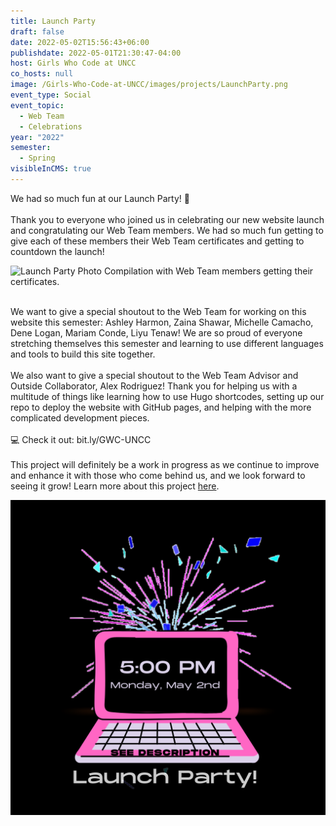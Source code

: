 ```yaml
---
title: Launch Party
draft: false
date: 2022-05-02T15:56:43+06:00
publishdate: 2022-05-01T21:30:47-04:00
host: Girls Who Code at UNCC
co_hosts: null
image: /Girls-Who-Code-at-UNCC/images/projects/LaunchParty.png
event_type: Social
event_topic:
  - Web Team
  - Celebrations
year: "2022"
semester:
  - Spring
visibleInCMS: true
---
```

We had so much fun at our Launch Party! 🎉\
\
Thank you to everyone who joined us in celebrating our new website launch and congratulating our Web Team members. We had so much fun getting to give each of these members their Web Team certificates and getting to countdown the launch!

![Launch Party Photo Compilation with Web Team members getting their certificates.](/Girls-Who-Code-at-UNCC/images/launchpartyrecap.jpeg "Launch Party Recap")

\
We want to give a special shoutout to the Web Team for working on this website this semester: Ashley Harmon, Zaina Shawar, Michelle Camacho, Dene Logan, Mariam Conde, Liyu Tenaw! We are so proud of everyone stretching themselves this semester and learning to use different languages and tools to build this site together.\
\
We also want to give a special shoutout to the Web Team Advisor and Outside Collaborator, Alex Rodriguez! Thank you for helping us with a multitude of things like learning how to use Hugo shortcodes, setting up our repo to deploy the website with GitHub pages, and helping with the more complicated development pieces. \
\
💻 Check it out: bit.ly/GWC-UNCC\
\
This project will definitely be a work in progress as we continue to improve and enhance it with those who come behind us, and we look forward to seeing it grow! Learn more about this project [here](https://gwc-uncc.github.io/Girls-Who-Code-at-UNCC/portfolio/gwc-website-project-2022/).

![Launch Party](../../images/projects/LaunchParty.png)
